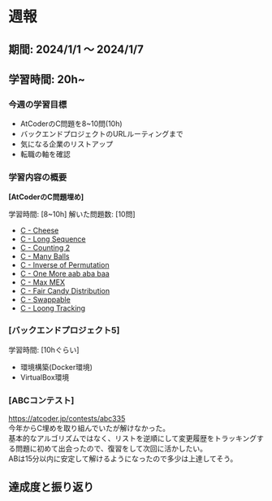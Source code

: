 # 週報

## 期間: 2024/1/1 ～ 2024/1/7

## 学習時間: 20h~

### 今週の学習目標
- AtCoderのC問題を8~10問(10h)
- バックエンドプロジェクトのURLルーティングまで
- 気になる企業のリストアップ
- 転職の軸を確認
  
### 学習内容の概要
**[AtCoderのC問題埋め]**

学習時間: [8~10h]
解いた問題数: [10問]
- [C - Cheese](https://atcoder.jp/contests/abc229/tasks/abc229_c)
- [C - Long Sequence](https://atcoder.jp/contests/abc220/tasks/abc220_c)
- [C - Counting 2](https://atcoder.jp/contests/abc231/tasks/abc231_c)
- [C - Many Balls](https://atcoder.jp/contests/abc216/tasks/abc216_c)
- [C - Inverse of Permutation](https://atcoder.jp/contests/abc217/tasks/abc217_c)
- [C - One More aab aba baa](https://atcoder.jp/contests/abc215/tasks/abc215_c)
- [C - Max MEX](https://atcoder.jp/contests/abc290/tasks/abc290_c)
- [C - Fair Candy Distribution](https://atcoder.jp/contests/abc208/tasks/abc208_c)
- [C - Swappable](https://atcoder.jp/contests/abc206/tasks/abc206_c)
- [C - Loong Tracking](https://atcoder.jp/contests/abc335/tasks/abc335_c)


### [バックエンドプロジェクト5]

学習時間: [10hぐらい]

- 環境構築(Docker環境)
- VirtualBox環境

### [ABCコンテスト]
https://atcoder.jp/contests/abc335</br>
今年からC埋めを取り組んでいたが解けなかった。</br>
基本的なアルゴリズムではなく、リストを逆順にして変更履歴をトラッキングする問題に初めて出会ったので、復習をして次回に活かしたい。</br>
ABは15分以内に安定して解けるようになったので多少は上達してそう。

## 達成度と振り返り





